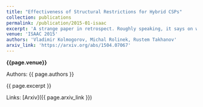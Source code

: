 ```yaml
---
title: "Effectiveness of Structural Restrictions for Hybrid CSPs"
collection: publications
permalink: /publication/2015-01-isaac
excerpt: 'A strange paper in retrospect. Roughly speaking, it says on which classes of graphs (relational structures) one should **not** expect combinatorial optimization problems to become computationally easier.'
venue: 'ISAAC 2015'
authors: 'Vladimir Kolmogorov, Michal Rolinek, Rustem Takhanov'
arxiv_link: 'https://arxiv.org/abs/1504.07067'
---
```


**{{page.venue}}**

Authors: {{ page.authors }}

{{ page.excerpt }}

Links: [Arxiv]({{ page.arxiv_link }})